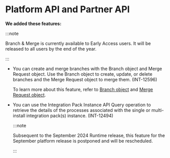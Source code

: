 # Platform API and Partner API

<head>
  <meta name="guidename" content="Release Notes"/>
  <meta name="context" content="GUID-0278f2c2-59d4-4287-b609-9e38df2322bf"/>
</head>

**We added these features:**

:::note

Branch & Merge is currently available to Early Access users. It will be released to all users by the end of the year.

:::

- You can create and merge branches with the Branch object and Merge Request object. Use the Branch object to create, update, or delete branches and the Merge Request object to merge them. (INT-12596)

  To learn more about this feature, refer to [Branch object](https://developer.boomi.com/api/platformapi#tag/Branch) and [Merge Request object](https://developer.boomi.com/api/platformapi#tag/MergeRequest).

- You can use the Integration Pack Instance API Query operation to retrieve the details of the processes associated with the single or multi-install integration pack(s) instance. (INT-12494)

  :::note
  
  Subsequent to the September 2024 Runtime release, this feature for the September platform release is postponed and will be rescheduled.
  
  :::
